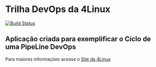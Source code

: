 # Trilha DevOps da 4Linux

<!-- Altere a Flag abaixo com sua URL do Travis -->
[![Build Status](https://travis-ci.org/jeremias-santos/DevOpsLab-HelloWorld.svg?branch=master)](https://travis-ci.org/jeremias-santos/DevOpsLab-HelloWorld)

## Aplicação criada para exemplificar o Ciclo de uma PipeLine DevOps


Para maiores informações acesse o [Site da 4Linux](https://www.4linux.com.br/cursos/devops)

